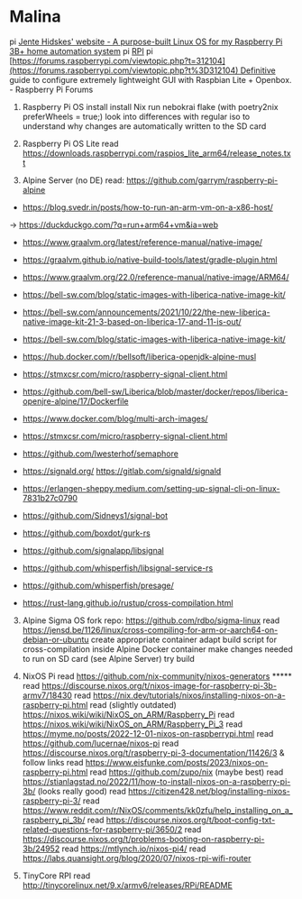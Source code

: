 # Malina

pi [Jente Hidskes' website - A purpose-built Linux OS for my Raspberry Pi 3B+ home automation system](https://www.hjdskes.nl/projects/rpi-linux/)
pi [RPI](http://libgen.rs/search.php?%26req%3Draspberry%2Bpi%26phrase%3D1%26view%3Dsimple%26column%3Ddef%26sort%3Dyear%26sortmode%3DDESC)
pi [https://forums.raspberrypi.com/viewtopic.php?t=312104](https://forums.raspberrypi.com/viewtopic.php?t%3D312104) Definitive guide to configure extremely lightweight GUI with Raspbian Lite + Openbox. - Raspberry Pi Forums

1) Raspberry Pi OS
 install
 install Nix
 run nebokrai flake (with poetry2nix preferWheels = true;)
 look into differences with regular iso to understand why changes are automatically written to the SD card
2) Raspberry Pi OS Lite
 read https://downloads.raspberrypi.com/raspios_lite_arm64/release_notes.txt


2) Alpine Server (no DE)
 read: https://github.com/garrym/raspberry-pi-alpine

* https://blog.svedr.in/posts/how-to-run-an-arm-vm-on-a-x86-host/

→ https://duckduckgo.com/?q=run+arm64+vm&ia=web
* https://www.graalvm.org/latest/reference-manual/native-image/
* https://graalvm.github.io/native-build-tools/latest/gradle-plugin.html
* https://www.graalvm.org/22.0/reference-manual/native-image/ARM64/
* https://bell-sw.com/blog/static-images-with-liberica-native-image-kit/
* https://bell-sw.com/announcements/2021/10/22/the-new-liberica-native-image-kit-21-3-based-on-liberica-17-and-11-is-out/
* https://bell-sw.com/blog/static-images-with-liberica-native-image-kit/
* https://hub.docker.com/r/bellsoft/liberica-openjdk-alpine-musl
* https://stmxcsr.com/micro/raspberry-signal-client.html
* https://github.com/bell-sw/Liberica/blob/master/docker/repos/liberica-openjre-alpine/17/Dockerfile
* https://www.docker.com/blog/multi-arch-images/
* https://stmxcsr.com/micro/raspberry-signal-client.html
* https://github.com/lwesterhof/semaphore
* https://signald.org/  https://gitlab.com/signald/signald
* https://erlangen-sheppy.medium.com/setting-up-signal-cli-on-linux-7831b27c0790
* https://github.com/Sidneys1/signal-bot


* https://github.com/boxdot/gurk-rs
* https://github.com/signalapp/libsignal
* https://github.com/whisperfish/libsignal-service-rs
* https://github.com/whisperfish/presage/
* https://rust-lang.github.io/rustup/cross-compilation.html



3) Alpine Sigma OS
 fork repo:  https://github.com/rdbo/sigma-linux
 read https://jensd.be/1126/linux/cross-compiling-for-arm-or-aarch64-on-debian-or-ubuntu
 create appropriate container
 adapt build script for cross-compilation inside Alpine Docker container
 make changes needed to run on SD card (see Alpine Server)
 try build


4) NixOS Pi
 read https://github.com/nix-community/nixos-generators *****
 read https://discourse.nixos.org/t/nixos-image-for-raspberry-pi-3b-armv7/18430
 read https://nix.dev/tutorials/nixos/installing-nixos-on-a-raspberry-pi.html
 read (slightly outdated) https://nixos.wiki/wiki/NixOS_on_ARM/Raspberry_Pi
 read https://nixos.wiki/wiki/NixOS_on_ARM/Raspberry_Pi_3
 read https://myme.no/posts/2022-12-01-nixos-on-raspberrypi.html
 read https://github.com/lucernae/nixos-pi
 read https://discourse.nixos.org/t/raspberry-pi-3-documentation/11426/3 & follow links
 read https://www.eisfunke.com/posts/2023/nixos-on-raspberry-pi.html
 read https://github.com/zupo/nix (maybe best)
 read https://stianlagstad.no/2022/11/how-to-install-nixos-on-a-raspberry-pi-3b/ (looks really good)
 read https://citizen428.net/blog/installing-nixos-raspberry-pi-3/
 read https://www.reddit.com/r/NixOS/comments/kk0zfu/help_installing_on_a_raspberry_pi_3b/
 read https://discourse.nixos.org/t/boot-config-txt-related-questions-for-raspberry-pi/3650/2
 read https://discourse.nixos.org/t/problems-booting-on-raspberry-pi-3b/24952
 read https://mtlynch.io/nixos-pi4/
 read https://labs.quansight.org/blog/2020/07/nixos-rpi-wifi-router



5) TinyCore RPI
 read http://tinycorelinux.net/9.x/armv6/releases/RPi/README
